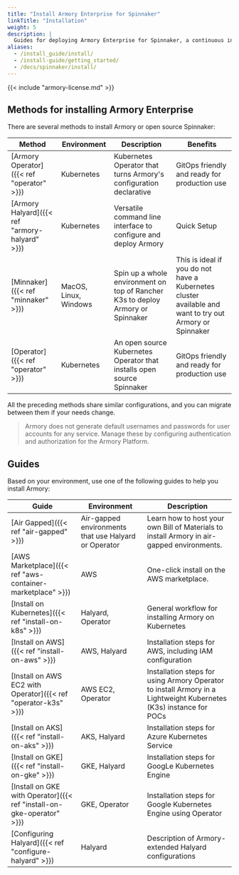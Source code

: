 ```yaml
---
title: "Install Armory Enterprise for Spinnaker"
linkTitle: "Installation"
weight: 5
description: |
  Guides for deploying Armory Enterprise for Spinnaker, a continuous integration and software delivery platform built on top of Spinnaker<sup>TM</sup>, in your air-gapped, local, or cloud environment (AWS, GCP, Azure, Kubernetes, OpenShift). Use the Armory Operator for Kubernetes to install  Armory Enterprise, or use the open source Operator to install open source Spinnaker in Kubernetes.
aliases:
  - /install_guide/install/
  - /install-guide/getting_started/
  - /docs/spinnaker/install/
---
```


{{< include "armory-license.md" >}}

## Methods for installing Armory Enterprise

There are several methods to install Armory or open source Spinnaker:

| Method                             | Environment           | Description                                                          | Benefits                                                            |
|------------------------------------|-----------------------|----------------------------------------------------------------------|-----------------------------------------------------------------|
| [Armory Operator]({{< ref "operator" >}})   | Kubernetes            | Kubernetes Operator that turns Armory's configuration declarative | GitOps friendly and ready for production use                                 |
| [Armory Halyard]({{< ref "armory-halyard" >}}) | Kubernetes            | Versatile command line interface to configure and deploy Armory   | Quick Setup                                                     |
| [Minnaker]({{< ref "minnaker" >}})             | MacOS, Linux, Windows | Spin up a whole environment on top of Rancher K3s to deploy Armory or Spinnaker    | This is ideal if you do not have a Kubernetes cluster available and want to try out Armory or Spinnaker |
| [Operator]({{< ref "operator" >}})   | Kubernetes            | An open source Kubernetes Operator that installs open source Spinnaker | GitOps friendly and ready for production use                                 |


All the preceding methods share similar configurations, and you can migrate between them if your needs change.

> Armory does not generate default usernames and passwords for user accounts for any service. Manage these by configuring authentication and authorization for the Armory Platform.

## Guides

Based on your environment, use one of the following guides to help you install Armory:

| Guide                                                                 | Environment                    | Description                               |
|-----------------------------------------------------------------------|--------------------------------|-------------------------------------------|
| [Air Gapped]({{< ref "air-gapped" >}})                                | Air-gapped environments that use Halyard or Operator | Learn how to host your own Bill of Materials to install Armory in air-gapped environments.                     |
| [AWS Marketplace]({{< ref "aws-container-marketplace" >}})            | AWS                            | One-click install on the AWS marketplace.      |
| [Install on Kubernetes]({{< ref "install-on-k8s" >}})                 | Halyard, Operator              | General workflow for installing Armory on Kubernetes                    |
| [Install on AWS]({{< ref "install-on-aws" >}})                        | AWS, Halyard                   | Installation steps for AWS, including IAM configuration |
| [Install on AWS EC2 with Operator]({{< ref "operator-k3s" >}})        | AWS EC2, Operator              | Installation steps for using Armory Operator to install Armory in a Lightweight Kubernetes (K3s) instance for POCs
| [Install on AKS]({{< ref "install-on-aks" >}})                        | AKS, Halyard                   | Installation steps for Azure Kubernetes Service                   |
| [Install on GKE]({{< ref "install-on-gke" >}})                        | GKE, Halyard                   | Installation steps for GoogLe Kubernetes Engine                    |
| [Install on GKE with Operator]({{< ref "install-on-gke-operator" >}}) | GKE, Operator                  | Installation steps for Google Kubernetes Engine using Operator                    |
| [Configuring Halyard]({{< ref "configure-halyard" >}})                | Halyard                        | Description of Armory-extended Halyard configurations              |

